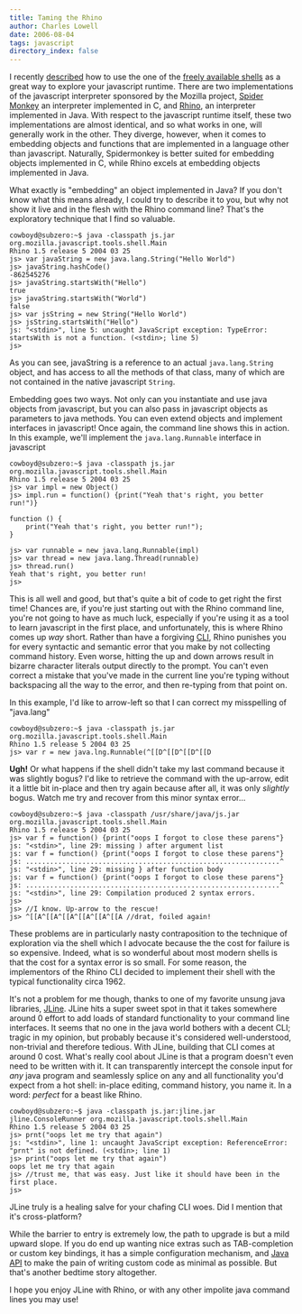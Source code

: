 ```yaml
---
title: Taming the Rhino
author: Charles Lowell
date: 2006-08-04
tags: javascript
directory_index: false
---
```


<p>I recently <a href="learning-javascript-from-the-command-line">described</a> how to use the one of the <a href="http://www.mozilla.org/js/">freely available shells</a> as a great way to explore your javascript runtime. There are two implementations of the javascript interpreter sponsored by the Mozilla project, <a href="http://www.mozilla.org/js/spidermonkey">Spider Monkey</a> an interpreter implemented in C, and <a href="http://www.mozilla.org/rhino/">Rhino</a>, an interpreter implemented in Java. With respect to the javascript runtime itself, these two implementations are almost identical, and so what works in one, will generally work in the other. They diverge, however, when it comes to embedding objects and functions that are implemented in a language other than javascript. Naturally, Spidermonkey is better suited for embedding objects implemented in C, while Rhino excels at embedding objects implemented in Java.</p>

<p>What exactly is "embedding" an object implemented in Java? If you don't know what this means already, I could try to describe it to you, but why not show it live and in the flesh with the Rhino command line? That's the exploratory technique that I find so valuable.</p>


    cowboyd@subzero:~$ java -classpath js.jar org.mozilla.javascript.tools.shell.Main
    Rhino 1.5 release 5 2004 03 25
    js> var javaString = new java.lang.String("Hello World")
    js> javaString.hashCode()
    -862545276
    js> javaString.startsWith("Hello")
    true
    js> javaString.startsWith("World")
    false
    js> var jsString = new String("Hello World")
    js> jsString.startsWith("Hello")
    js: "<stdin>", line 5: uncaught JavaScript exception: TypeError: startsWith is not a function. (<stdin>; line 5)
    js>

As you can see, javaString is a reference to an actual `java.lang.String` object, and has access to all the methods of that class, many of which are not contained in the native javascript `String`.

Embedding goes two ways. Not only can you instantiate and use java objects from javascript, but you can also pass in javascript objects as parameters to java methods. You can even extend objects and implement interfaces in javascript! Once again, the command line shows this in action. In this example, we'll implement the `java.lang.Runnable` interface in javascript

    cowboyd@subzero:~$ java -classpath js.jar org.mozilla.javascript.tools.shell.Main
    Rhino 1.5 release 5 2004 03 25
    js> var impl = new Object()
    js> impl.run = function() {print("Yeah that's right, you better run!")}

    function () {
        print("Yeah that's right, you better run!");
    }

    js> var runnable = new java.lang.Runnable(impl)
    js> var thread = new java.lang.Thread(runnable)
    js> thread.run()
    Yeah that's right, you better run!
    js>

<p>This is all well and good, but that's quite a bit of code to get right the first time! Chances are, if you're just starting out with the Rhino command line, you're not going to have as much luck, especially if you're using it as a tool to learn javascript in the first place, and unfortunately, this is where Rhino comes up <em>way</em> short. Rather than have a forgiving <a href="http://en.wikipedia.org/wiki/Command_line_interface">CLI</a>, Rhino punishes you for every syntactic and semantic error that you make by not collecting command history. Even worse, hitting the up and down arrows result in bizarre character literals output directly to the prompt. You can't even correct a mistake that you've made in the current line you're typing without backspacing all the way to the error, and then re-typing from that point on.</p>

<p>In this example, I'd like to arrow-left so that I can correct my misspelling of "java.lang"</p>

    cowboyd@subzero:~$ java -classpath js.jar org.mozilla.javascript.tools.shell.Main
    Rhino 1.5 release 5 2004 03 25
    js> var r = new java.lng.Runnable(^[[D^[[D^[[D^[[D

<p><strong>Ugh!</strong> Or what happens if the shell didn't take my last command because it was slightly bogus? I'd like to retrieve the command with the up-arrow, edit it a little bit in-place and then try again because after all, it was only <em>slightly</em> bogus. Watch me try and recover from this minor syntax error...</p>


    cowboyd@subzero:~$ java -classpath /usr/share/java/js.jar org.mozilla.javascript.tools.shell.Main
    Rhino 1.5 release 5 2004 03 25
    js> var f = function() {print("oops I forgot to close these parens"}
    js: "<stdin>", line 29: missing ) after argument list
    js: var f = function() {print("oops I forgot to close these parens"}
    js: ...............................................................^
    js: "<stdin>", line 29: missing } after function body
    js: var f = function() {print("oops I forgot to close these parens"}
    js: ...............................................................^
    js: "<stdin>", line 29: Compilation produced 2 syntax errors.
    js>
    js> //I know. Up-arrow to the rescue!
    js> ^[[A^[[A^[[A^[[A^[[A^[[A //drat, foiled again!

<p>These problems are in particularly nasty contraposition to the technique of exploration via the shell which I advocate because the the cost for failure is so expensive. Indeed, what is so wonderful about most modern shells is that the cost for a syntax error is so small. For some reason, the implementors of the Rhino CLI decided to implement their shell with the typical functionality circa 1962.</p>

<p>It's not a problem for me though, thanks to one of my favorite unsung java libraries, <a href="http://jline.sourceforge.net/">JLine</a>. JLine hits a super sweet spot in that it takes somewhere around 0 effort to add loads of standard functionality to your command line interfaces. It seems that no one in the java world bothers with a decent CLI; tragic in my opinion, but probably because it's considered well-understood, non-trivial and therefore tedious. With JLine, building that CLI comes at around 0 cost. What's really cool about JLine is that a program doesn't even need to be written with it. It can transparently intercept the console input for <em>any</em> java program and seamlessly splice on any and all functionality you'd expect from a hot shell: in-place editing, command history, you name it. In a word: <em>perfect</em> for a beast like Rhino.</p>

    cowboyd@subzero:~$ java -classpath js.jar:jline.jar  jline.ConsoleRunner org.mozilla.javascript.tools.shell.Main
    Rhino 1.5 release 5 2004 03 25
    js> prnt("oops let me try that again")
    js: "<stdin>", line 1: uncaught JavaScript exception: ReferenceError: "prnt" is not defined. (<stdin>; line 1)
    js> print("oops let me try that again")
    oops let me try that again
    js> //trust me, that was easy. Just like it should have been in the first place.
    js>

<p>JLine truly is a healing salve for your chafing CLI woes. Did I mention that it's cross-platform?</p>

<p>While the barrier to entry is extremely low, the path to upgrade is but a mild upward slope. If you do end up wanting nice extras such as TAB-completion or custom key bindings, it has a simple configuration mechanism, and <a href="http://jline.sourceforge.net/apidocs/index.html">Java API</a> to make the pain of writing custom code as minimal as possible. But that's another bedtime story altogether.</p>

<p>I hope you enjoy JLine with Rhino, or with any other impolite java command lines you may use!</p>
